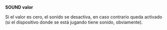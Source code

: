 **SOUND valor**

Si el valor es cero, el sonido se desactiva, en caso contrario queda activado (si el dispositivo donde se está jugando tiene sonido, obviamente).